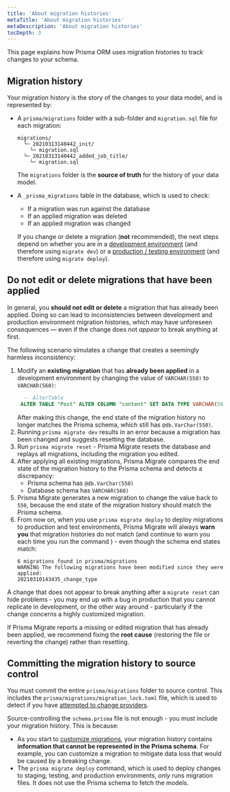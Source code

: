 ```yaml
---
title: 'About migration histories'
metaTitle: 'About migration histories'
metaDescription: 'About migration histories'
tocDepth: 3
---
```


<!-- TopBlock -->

This page explains how Prisma ORM uses migration histories to track changes to your schema.

## Migration history

Your migration history is the story of the changes to your data model, and is represented by:

- A `prisma/migrations` folder with a sub-folder and `migration.sql` file for each migration:

  ```
  migrations/
    └─ 20210313140442_init/
      └─ migration.sql
    └─ 20210313140442_added_job_title/
      └─ migration.sql
  ```

  The `migrations` folder is the **source of truth** for the history of your data model.

- A `_prisma_migrations` table in the database, which is used to check:
  - If a migration was run against the database
  - If an applied migration was deleted
  - If an applied migration was changed

  If you change or delete a migration (**not** recommended), the next steps depend on whether you are in a [development environment](/orm/prisma-migrate/workflows/development-and-production#development-environments) (and therefore using `migrate dev`) or a [production / testing environment](/orm/prisma-migrate/workflows/development-and-production#production-and-testing-environments) (and therefore using `migrate deploy`).

## Do not edit or delete migrations that have been applied

In general, you **should not edit or delete** a migration that has already been applied. Doing so can lead to inconsistencies between development and production environment migration histories, which may have unforeseen consequences — even if the change does not _appear_ to break anything at first.

The following scenario simulates a change that creates a seemingly harmless inconsistency:

1. Modify an **existing migration** that has **already been applied** in a development environment by changing the value of `VARCHAR(550)` to `VARCHAR(560)`:
   ```sql file=./prisma/migrations/20210310143435_default_value/migrations.sql
     -- AlterTable
    ALTER TABLE "Post" ALTER COLUMN "content" SET DATA TYPE VARCHAR(560);
   ```
   After making this change, the end state of the migration history no longer matches the Prisma schema, which still has `@db.VarChar(550)`.
1. Running `prisma migrate dev` results in an error because a migration has been changed and suggests resetting the database.
1. Run `prisma migrate reset` - Prisma Migrate resets the database and replays all migrations, including the migration you edited.
1. After applying all existing migrations, Prisma Migrate compares the end state of the migration history to the Prisma schema and detects a discrepancy:
   - Prisma schema has `@db.VarChar(550)`
   - Database schema has `VARCHAR(560)`
1. Prisma Migrate generates a new migration to change the value back to `550`, because the end state of the migration history should match the Prisma schema.
1. From now on, when you use `prisma migrate deploy` to deploy migrations to production and test environments, Prisma Migrate will always **warn you** that migration histories do not match (and continue to warn you each time you run the command ) - even though the schema end states match:
   ```
   6 migrations found in prisma/migrations
   WARNING The following migrations have been modified since they were applied:
   20210310143435_change_type
   ```

A change that does not appear to break anything after a `migrate reset` can hide problems - you may end up with a bug in production that you cannot replicate in development, or the other way around - particularly if the change concerns a highly customized migration.

If Prisma Migrate reports a missing or edited migration that has already been applied, we recommend fixing the **root cause** (restoring the file or reverting the change) rather than resetting.

## Committing the migration history to source control

You must commit the entire `prisma/migrations` folder to source control. This includes the `prisma/migrations/migration_lock.toml` file, which is used to detect if you have [attempted to change providers](/orm/prisma-migrate/understanding-prisma-migrate/limitations-and-known-issues#you-cannot-automatically-switch-database-providers).

Source-controlling the `schema.prisma` file is not enough - you must include your migration history. This is because:

- As you start to [customize migrations](/orm/prisma-migrate/workflows/development-and-production#customizing-migrations), your migration history contains **information that cannot be represented in the Prisma schema**. For example, you can customize a migration to mitigate data loss that would be caused by a breaking change.
- The `prisma migrate deploy` command, which is used to deploy changes to staging, testing, and production environments, _only_ runs migration files. It does not use the Prisma schema to fetch the models.
